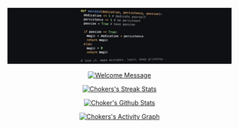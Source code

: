 <p align="center">
	<a href="">
		<img alt="Chokers's Banner"
			 src="https://github.com/mohamadchoker/Choker/blob/master/static/images/1629190135634.jpeg">
	</a>
</p>

<p align="center">
	<a href="">
		<img alt="Welcome Message"
			 src="https://readme-typing-svg.herokuapp.com/?color=d4a22b&lines=Welcome+to+Choker's+GitHub+page+:)&center=true&width=450&height=55">
	</a>
</p>


<p align="center">
	<a href="">
		<img alt="Chokers's Streak Stats"
			 src="https://github-readme-streak-stats.herokuapp.com/?user=mohamadchoker&theme=black-ice&hide_border=true&stroke=0000&background=0D1117&ring=d4a22b&fire=d4a22b&currStreakLabel=d4a22b"/>
	</a>
</p>

<p align="center">
	<a href="">
		<img alt="Choker's Github Stats"
			 src="https://denvercoder1-github-readme-stats.vercel.app/api?username=mohamadchoker&show_icons=true&count_private=true&theme=gruvbox&hide_border=true&bg_color=0D1117"/>
	</a>
</p>

<p align="center">
	<a href="">
		<img alt="Chokers's Activity Graph"
			 src="https://activity-graph.herokuapp.com/graph?username=mohamadchoker&bg_color=0D1117&color=d4a22b&line=8ec07c&point=d4a22b&hide_border=true"/>
	</a>
</p>
